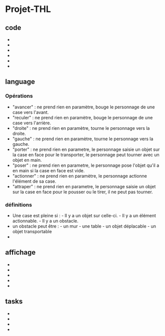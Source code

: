 # Projet-THL

## code
-
- 
-
-
-
-

## language

### Opérations
- "avancer" : ne prend rien en paramètre, bouge le personnage de une case vers l'avant.
- "reculer" : ne prend rien en paramètre, bouge le personnage de une case vers l'arrière.
- "droite" : ne prend rien en paramètre, tourne le personnage vers la droite.
- "gauche" : ne prend rien en paramètre, tourne le personnage vers la gauche.
- "porter" : ne prend rien en parametre, le personnage saisie un objet sur la case en face pour le transporter, le personnage peut tourner avec un objet en main.
- "poser" : ne prend rien en parametre, le personnage pose l'objet qu'il a en main si la case en face est vide.
- "actionner" : ne prend rien en paramètre, le personnage actionne l'élément de sa case.
- "attraper" : ne prend rien en parametre, le personnage saisie un objet sur la case en face pour le pousser ou le tirer, il ne peut pas tourner.

### définitions
- Une case est pleine si : 
                - Il y a un objet sur celle-ci.
                - Il y a un élément actionnable.
                - Il y a un obstacle.
- un obstacle peut être :
                - un mur
                - une table
                - un objet déplacable
                - un objet transportable
-



## affichage
-
-
-
-
-

## tasks
-
-
-
-
